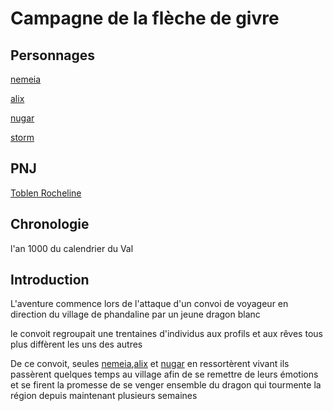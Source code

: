 # Campagne de la flèche de givre

## Personnages

[nemeia](../../personnages/nemeia.md)

[alix](../../personnages/alix.md)

[nugar](../../personnages/nugar.md)

[storm](../../personnages/storm.md)

## PNJ

[Toblen Rocheline](../../pnj/toblen_rocheline.md)

## Chronologie

l'an 1000 du calendrier du Val

## Introduction  

L'aventure commence lors de l'attaque d'un convoi de voyageur en direction du village de phandaline par un jeune dragon blanc

le convoit regroupait une trentaines d'individus aux profils et aux rêves tous plus diffèrent les uns des autres

De ce convoit, seules [nemeia](../../personnages/nemeia.md),[alix](../../personnages/alix.md) et [nugar](../../personnages/nugar.md) en ressortèrent vivant ils passèrent quelques temps au village afin de se remettre de leurs émotions et se firent la promesse de se venger ensemble du dragon qui tourmente la région depuis maintenant plusieurs semaines

